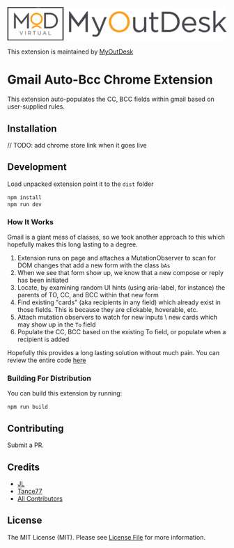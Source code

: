 <p align="center"><img src="./art/socialcard.png" alt="MyOutDesk, LLC"></p>

This extension is maintained by [MyOutDesk](https://www.myoutdesk.com/)

# Gmail Auto-Bcc Chrome Extension
This extension auto-populates the CC, BCC fields within gmail based on user-supplied rules. 

## Installation
// TODO: add chrome store link when it goes live

## Development
Load unpacked extension point it to the `dist` folder

```
npm install
npm run dev
```

### How It Works
Gmail is a giant mess of classes, so we took another approach to this which hopefully makes this long lasting to a degree.

1. Extension runs on page and attaches a MutationObserver to scan for DOM changes that add a new form with the class `bAs`
2. When we see that form show up, we know that a new compose or reply has been initiated
3. Locate, by examining random UI hints (using aria-label, for instance) the parents of TO, CC, and BCC within that new form
4. Find existing "cards" (aka recipients in any field) which already exist in those fields. This is because they are clickable, hoverable, etc.
5. Attach mutation observers to watch for new inputs \ new cards which may show up in the `To` field
6. Populate the CC, BCC based on the existing To field, or populate when a recipient is added

Hopefully this provides a long lasting solution without much pain. You can review the entire code [here](./src/gmail.js)

### Building For Distribution
You can build this extension by running:
```
npm run build
```

## Contributing

Submit a PR.

## Credits

- [JL](https://github.com/WalrusSoup)
- [Tance77](https://github.com/tance77)
- [All Contributors](../../contributors)

## License

The MIT License (MIT). Please see [License File](LICENSE.md) for more information.
